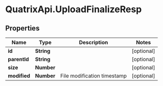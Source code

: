 # QuatrixApi.UploadFinalizeResp

## Properties
Name | Type | Description | Notes
------------ | ------------- | ------------- | -------------
**id** | **String** |  | [optional] 
**parentId** | **String** |  | [optional] 
**size** | **Number** |  | [optional] 
**modified** | **Number** | File modification timestamp | [optional] 



